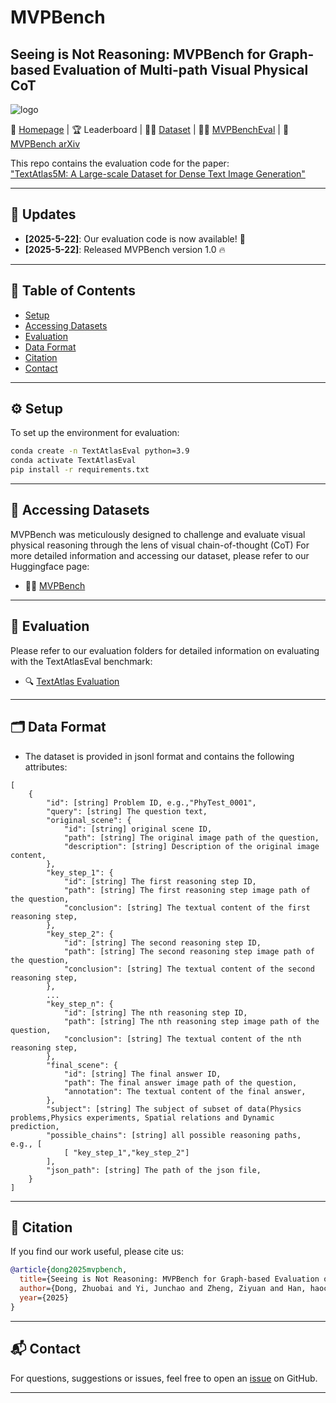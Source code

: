 # MVPBench

## Seeing is Not Reasoning: MVPBench for Graph-based Evaluation of Multi-path Visual Physical CoT

![logo](https://github.com/naver-ai/TextAtlas5M/raw/main/assets/logo.png)

📘 [Homepage](https://csu-jpg.github.io/MVPBench/) | 🏆 Leaderboard | 🧑‍🔬 [Dataset](https://huggingface.co/datasets/CSU-JPG/MVPBench) | 🧑‍🔬 [MVPBenchEval](https://huggingface.co/datasets/naver-ai/TextAtlasEval) | 📄 [MVPBench arXiv](https://arxiv.org/abs/2402.12345)

This repo contains the evaluation code for the paper:  
["TextAtlas5M: A Large-scale Dataset for Dense Text Image Generation"](https://arxiv.org/abs/2402.12345)

---

## 🔔 Updates

- **[2025-5-22]**: Our evaluation code is now available! 🌟  
- **[2025-5-22]**: Released MVPBench version 1.0 🔥

---

## 📑 Table of Contents

- [Setup](#️-setup)
- [Accessing Datasets](#-accessing-datasets)
- [Evaluation](#-evaluation)
- [Data Format](#-data-format)
- [Citation](#-citation)
- [Contact](#-contact)

---

## ⚙️ Setup

To set up the environment for evaluation:

```bash
conda create -n TextAtlasEval python=3.9
conda activate TextAtlasEval
pip install -r requirements.txt
```

---

## 📂 Accessing Datasets

MVPBench was meticulously designed to challenge and evaluate visual physical reasoning through the lens of visual chain-of-thought (CoT) 
For more detailed information and accessing our dataset, please refer to our Huggingface page:

- 🧑‍🔬 [MVPBench](https://huggingface.co/datasets/CSU-JPG/MVPBench)

---

## 🧪 Evaluation

Please refer to our evaluation folders for detailed information on evaluating with the TextAtlasEval benchmark:

- 🔍 [TextAtlas Evaluation](evaluation/README.md)

---

## 🗂 Data Format

- The dataset is provided in jsonl format and contains the following attributes:

```
[
    {
        "id": [string] Problem ID, e.g.,"PhyTest_0001",
        "query": [string] The question text,
        "original_scene": {
            "id": [string] original scene ID,
            "path": [string] The original image path of the question,
            "description": [string] Description of the original image content,
        },
        "key_step_1": {
            "id": [string] The first reasoning step ID,
            "path": [string] The first reasoning step image path of the question,
            "conclusion": [string] The textual content of the first reasoning step,
        },
        "key_step_2": {
            "id": [string] The second reasoning step ID,
            "path": [string] The second reasoning step image path of the question,
            "conclusion": [string] The textual content of the second reasoning step,
        },
		...
		"key_step_n": {
            "id": [string] The nth reasoning step ID,
            "path": [string] The nth reasoning step image path of the question,
            "conclusion": [string] The textual content of the nth reasoning step,
        },
        "final_scene": {
            "id": [string] The final answer ID,
            "path": The final answer image path of the question,
            "annotation": The textual content of the final answer,
        },
        "subject": [string] The subject of subset of data(Physics problems,Physics experiments, Spatial relations and Dynamic prediction,
        "possible_chains": [string] all possible reasoning paths, e.g., [
            [ "key_step_1","key_step_2"]
        ],
        "json_path": [string] The path of the json file,
    }
]
```



---

## 📄 Citation

If you find our work useful, please cite us:

```bibtex
@article{dong2025mvpbench,
  title={Seeing is Not Reasoning: MVPBench for Graph-based Evaluation of Multi-path Visual Physical CoT},
  author={Dong, Zhuobai and Yi, Junchao and Zheng, Ziyuan and Han, haochen and Zheng, Xiangxi and Wang, Alex Jinpeng and Liu, Fangming and Li, Linjie and others},
  year={2025}
}
```

---

## 📬 Contact

For questions, suggestions or issues, feel free to open an [issue](https://github.com/CSU-JPG/MVPBench/issues) on GitHub.

---


